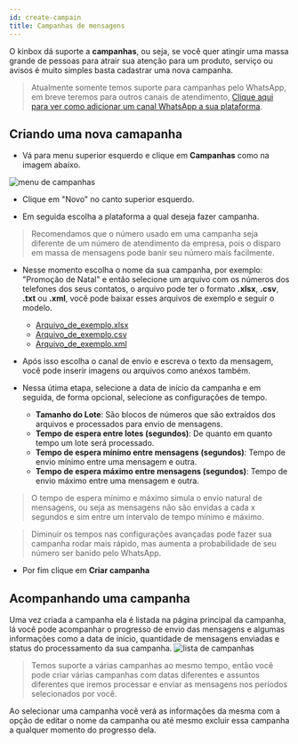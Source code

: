 ```yaml
---
id: create-campain
title: Campanhas de mensagens
---
```


O kinbox dá suporte a **campanhas**, ou seja, se você quer atingir uma massa grande de pessoas para atrair sua atenção para um produto, serviço ou avisos é muito simples basta cadastrar uma nova campanha.
> Atualmente somente temos suporte para campanhas pelo WhatsApp, em breve teremos para outros canais de atendimento, [Clique aqui para ver como adicionar um canal WhatsApp a sua plataforma](/docs/guides/add-channel-whatsapp).

## Criando uma nova camapanha
- Vá para menu superior esquerdo e clique em **Campanhas** como na imagem abaixo.

![menu de campanhas](../../img/campain/menu_campanha.png)

- Clique em "Novo" no canto superior esquerdo.

<!-- ![botão de novo](../../img/campain/btn_novo_campanha.png) -->

- Em seguida escolha a plataforma a qual deseja fazer campanha.

> Recomendamos que o número usado em uma campanha seja diferente de um número de atendimento da empresa, pois o disparo em massa de mensagens pode banir seu número mais facilmente.

- Nesse momento escolha o nome da sua campanha, por exemplo: "Promoção de Natal" e então selecione um arquivo com os números dos telefones dos seus contatos, o arquivo pode ter o formato **.xlsx**, **.csv**, **.txt** ou **.xml**, você pode baixar esses arquivos de exemplo e seguir o modelo.

    - [Arquivo_de_exemplo.xlsx](../../img/campain/contatos-test.xlsx)
    - [Arquivo_de_exemplo.csv](../../img/campain/contatos-test.csv)
    - [Arquivo_de_exemplo.xml](../../img/campain/contatos-test.csv)

- Após isso escolha o canal de envio e escreva o texto da mensagem, você pode inserir imagens ou arquivos como anéxos também.

- Nessa útima etapa, selecione a data de início da campanha e em seguida, de forma opcional, selecione as configurações de tempo.
    - **Tamanho do Lote**: São blocos de números que são extraídos dos arquivos e processados para envio de mensagens.
    - **Tempo de espera entre lotes (segundos)**: De quanto em quanto tempo um lote será processado.
    - **Tempo de espera mínimo entre mensagens (segundos)**: Tempo de envio mínimo entre uma mensagem e outra.
    - **Tempo de espera máximo entre mensagens (segundos)**: Tempo de envio máximo entre uma mensagem e outra.
>O tempo de espera mínimo e máximo simula o envio natural de mensagens, ou seja as mensagens não são envidas a cada x segundos e sim entre um intervalo de tempo mínimo e máximo.

>Diminuir os tempos nas configurações avançadas pode fazer sua campanha rodar mais rápido, mas aumenta a probabilidade de seu número ser banido pelo WhatsApp.

- Por fim clique em **Criar campanha**

## Acompanhando uma campanha

Uma vez criada a campanha ela é listada na página principal da campanha, lá você pode acompanhar o progresso de envio das mensagens e algumas informações como a data de início, quantidade de mensagens enviadas e status do processamento da sua campanha.
![lista de campanhas](../../img/campain/lista_campanha.PNG)
>Temos suporte a várias campanhas ao mesmo tempo, então você pode criar várias campanhas com datas diferentes e assuntos diferentes que iremos processar e enviar as mensagens nos períodos selecionados por você.

Ao selecionar uma campanha você verá as informações da mesma com a opção de editar o nome da campanha ou até mesmo excluir essa campanha a qualquer momento do progresso dela.